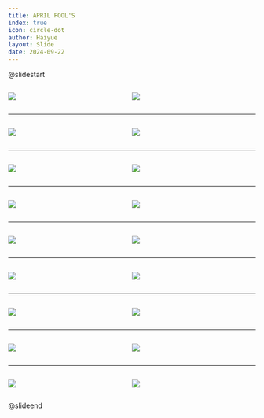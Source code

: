 ```yaml
---
title: APRIL FOOL'S
index: true
icon: circle-dot
author: Haiyue
layout: Slide
date: 2024-09-22
---
```

 
@slidestart

<div style="display:flex">
<div style="flex:1">

![](https://raw.githubusercontent.com/yclord/reading/refs/heads/master/english/Level-R/APRIL%20FOOL'S/001.webp)
</div>
<div style="flex:1">

![](https://raw.githubusercontent.com/yclord/reading/refs/heads/master/english/Level-R/APRIL%20FOOL'S/002.webp)
</div>
</div>

---

<div style="display:flex">
<div style="flex:1">

![](https://raw.githubusercontent.com/yclord/reading/refs/heads/master/english/Level-R/APRIL%20FOOL'S/003.webp)
</div>
<div style="flex:1">

![](https://raw.githubusercontent.com/yclord/reading/refs/heads/master/english/Level-R/APRIL%20FOOL'S/004.webp)
</div>
</div>

---

<div style="display:flex">
<div style="flex:1">

![](https://raw.githubusercontent.com/yclord/reading/refs/heads/master/english/Level-R/APRIL%20FOOL'S/005.webp)
</div>
<div style="flex:1">

![](https://raw.githubusercontent.com/yclord/reading/refs/heads/master/english/Level-R/APRIL%20FOOL'S/006.webp)
</div>
</div>

---

<div style="display:flex">
<div style="flex:1">

![](https://raw.githubusercontent.com/yclord/reading/refs/heads/master/english/Level-R/APRIL%20FOOL'S/007.webp)
</div>
<div style="flex:1">

![](https://raw.githubusercontent.com/yclord/reading/refs/heads/master/english/Level-R/APRIL%20FOOL'S/008.webp)
</div>
</div>

---

<div style="display:flex">
<div style="flex:1">

![](https://raw.githubusercontent.com/yclord/reading/refs/heads/master/english/Level-R/APRIL%20FOOL'S/009.webp)
</div>
<div style="flex:1">

![](https://raw.githubusercontent.com/yclord/reading/refs/heads/master/english/Level-R/APRIL%20FOOL'S/010.webp)
</div>
</div>

---

<div style="display:flex">
<div style="flex:1">

![](https://raw.githubusercontent.com/yclord/reading/refs/heads/master/english/Level-R/APRIL%20FOOL'S/011.webp)
</div>
<div style="flex:1">

![](https://raw.githubusercontent.com/yclord/reading/refs/heads/master/english/Level-R/APRIL%20FOOL'S/012.webp)
</div>
</div>

---

<div style="display:flex">
<div style="flex:1">

![](https://raw.githubusercontent.com/yclord/reading/refs/heads/master/english/Level-R/APRIL%20FOOL'S/013.webp)
</div>
<div style="flex:1">

![](https://raw.githubusercontent.com/yclord/reading/refs/heads/master/english/Level-R/APRIL%20FOOL'S/014.webp)
</div>
</div>

---

<div style="display:flex">
<div style="flex:1">

![](https://raw.githubusercontent.com/yclord/reading/refs/heads/master/english/Level-R/APRIL%20FOOL'S/015.webp)
</div>
<div style="flex:1">

![](https://raw.githubusercontent.com/yclord/reading/refs/heads/master/english/Level-R/APRIL%20FOOL'S/016.webp)
</div>
</div>

---

<div style="display:flex">
<div style="flex:1">

![](https://raw.githubusercontent.com/yclord/reading/refs/heads/master/english/Level-R/APRIL%20FOOL'S/017.webp)
</div>
<div style="flex:1">

![](https://raw.githubusercontent.com/yclord/reading/refs/heads/master/english/Level-R/APRIL%20FOOL'S/018.webp)
</div>
</div>

@slideend